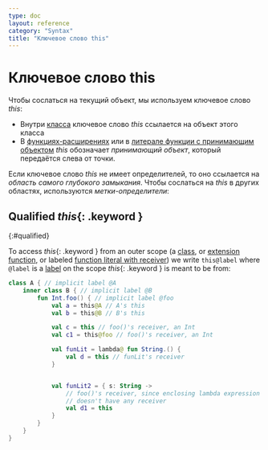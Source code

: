```yaml
---
type: doc
layout: reference
category: "Syntax"
title: "Ключевое слово this"
---
```


<!--# This Expression-->
# Ключевое слово this

<!--To denote the current _receiver_, we use *this*{: .keyword } expressions:-->
Чтобы сослаться на текущий объект, мы используем ключевое слово *this*:

<!--* In a member of a [class](classes.html#inheritance), *this*{: .keyword } refers to the current object of that class
* In an [extension function](extensions.html) or a [function literal with receiver](lambdas.html#function-literals-with-receiver),
*this*{: .keyword } denotes the _receiver_ parameter that is passed on the left-hand side of a dot.-->
* Внутри [класса](classes.html) ключевое слово *this* ссылается на объект этого класса
* В [функциях-расширениях](extensions.html) или в [литерале функции с принимающим объектом](lambdas.html) *this* обозначает 
_принимающий объект_, который передаётся слева от точки. 

<!--If *this*{: .keyword } has no qualifiers, it refers to the _innermost enclosing scope_. 
To refer to *this*{: .keyword } in other scopes, _label qualifiers_ are used:-->
Если ключевое слово *this* не имеет определителей, то оно ссылается на _область самого глубокого замыкания_.
Чтобы сослаться на *this* в других областях, используются _метки-определители_:

## Qualified *this*{: .keyword }
{:#qualified}

To access *this*{: .keyword } from an outer scope (a [class](classes.html), or [extension function](extensions.html),
or labeled [function literal with receiver](lambdas.html#function-literals-with-receiver)) we write `this@label` where `@label` is a [label](returns.html)
on the scope *this*{: .keyword } is meant to be from:

``` kotlin
class A { // implicit label @A
    inner class B { // implicit label @B
        fun Int.foo() { // implicit label @foo
            val a = this@A // A's this
            val b = this@B // B's this

            val c = this // foo()'s receiver, an Int
            val c1 = this@foo // foo()'s receiver, an Int

            val funLit = lambda@ fun String.() {
                val d = this // funLit's receiver
            }


            val funLit2 = { s: String ->
                // foo()'s receiver, since enclosing lambda expression
                // doesn't have any receiver
                val d1 = this
            }
        }
    }
}
```
